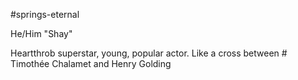 #springs-eternal 

He/Him "Shay"

Heartthrob superstar, young, popular actor. Like a cross between # Timothée Chalamet and Henry Golding